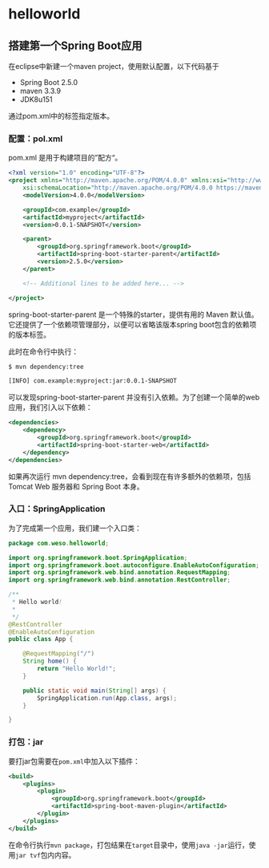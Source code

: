 # helloworld

## 搭建第一个Spring Boot应用

在eclipse中新建一个maven project，使用默认配置，以下代码基于

- Spring Boot 2.5.0
- maven 3.3.9
- JDK8u151

通过pom.xml中的标签指定版本。

### 配置：pol.xml

pom.xml 是用于构建项目的”配方“。

```xml
<?xml version="1.0" encoding="UTF-8"?>
<project xmlns="http://maven.apache.org/POM/4.0.0" xmlns:xsi="http://www.w3.org/2001/XMLSchema-instance"
    xsi:schemaLocation="http://maven.apache.org/POM/4.0.0 https://maven.apache.org/xsd/maven-4.0.0.xsd">
    <modelVersion>4.0.0</modelVersion>

    <groupId>com.example</groupId>
    <artifactId>myproject</artifactId>
    <version>0.0.1-SNAPSHOT</version>

    <parent>
        <groupId>org.springframework.boot</groupId>
        <artifactId>spring-boot-starter-parent</artifactId>
        <version>2.5.0</version>
    </parent>

    <!-- Additional lines to be added here... -->

</project>
```

spring-boot-starter-parent 是一个特殊的starter，提供有用的 Maven 默认值。 它还提供了一个依赖项管理部分，以便可以省略该版本spring boot包含的依赖项的版本标签。

此时在命令行中执行：

```bash
$ mvn dependency:tree

[INFO] com.example:myproject:jar:0.0.1-SNAPSHOT
```

可以发现spring-boot-starter-parent 并没有引入依赖。为了创建一个简单的web应用，我们引入以下依赖：

```xml
<dependencies>
    <dependency>
        <groupId>org.springframework.boot</groupId>
        <artifactId>spring-boot-starter-web</artifactId>
    </dependency>
</dependencies>
```

如果再次运行 mvn dependency:tree，会看到现在有许多额外的依赖项，包括 Tomcat Web 服务器和 Spring Boot 本身。

### 入口：SpringApplication

为了完成第一个应用，我们建一个入口类：

```java
package com.weso.helloworld;

import org.springframework.boot.SpringApplication;
import org.springframework.boot.autoconfigure.EnableAutoConfiguration;
import org.springframework.web.bind.annotation.RequestMapping;
import org.springframework.web.bind.annotation.RestController;

/**
 * Hello world!
 *
 */
@RestController
@EnableAutoConfiguration
public class App {

	@RequestMapping("/")
	String home() {
		return "Hello World!";
	}

	public static void main(String[] args) {
		SpringApplication.run(App.class, args);
	}

}
```

### 打包：jar

要打jar包需要在`pom.xml`中加入以下插件：

```xml
<build>
    <plugins>
        <plugin>
            <groupId>org.springframework.boot</groupId>
            <artifactId>spring-boot-maven-plugin</artifactId>
        </plugin>
    </plugins>
</build>
```

在命令行执行`mvn package`，打包结果在`target`目录中，使用`java -jar`运行，使用`jar tvf`包内内容。





